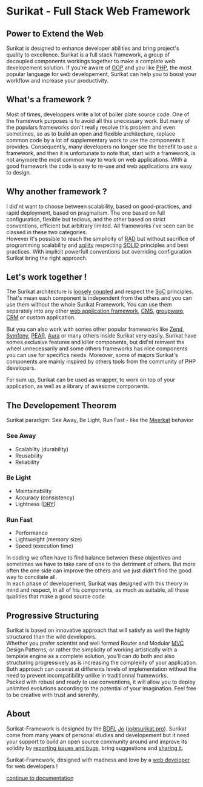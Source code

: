 # Surikat - Full Stack Web Framework

Power to Extend the Web
-------

 Surikat is designed to enhance developer abilities and bring project's quality to excellence. Surikat is a full stack framework, a group of decoupled components workings together to make a complete web developement solution. If you're aware of [OOP](https://en.wikipedia.org/wiki/Object-oriented_programming) and you like [PHP](http://php.et), the most popular language for web developement, Surikat can help you to boost your workflow and increase your productivity.

What's a framework ?
--------------------

 Most of times, developpers write a lot of boiler plate source code. One of the framework purposes is to avoid all this unecessary work. But many of the populars frameworks don't really resolve this problem and even sometimes, so as to build an open and flexible architecture, replace common code by a lot of supplementary work to use the components it provides. Consequently, many developers no longer see the benefit to use a framework, and then it is unfortunate to note that, start with a framework, is not anymore the most common way to work on web applications. With a good framework the code is easy to re-use and web applications are easy to design.

Why another framework ?
-----------------------

 I did'nt want to choose between scalability, based on good-practices, and rapid deployment, based on pragmatism. The one based on full configuration, flexible but tedious, and the other based on strict conventions, efficient but arbitrary limited. All frameworks i've seen can be classed in these two categories.   
 However it's possible to reach the simplicity of [RAD](https://en.wikipedia.org/wiki/Rapid_application_development) but without sacrifice of programming scalability and [agility](http://agilemanifesto.org) respecting [SOLID](http://en.wikipedia.org/wiki/SOLID_%28object-oriented_design%29) principles and best practices. With implicit powerfull conventions but overriding configuration Surikat bring the right approach.

Let's work together !
---------------------

 The Surikat architecture is [loosely coupled](https://en.wikipedia.org/wiki/Loose_coupling) and respect the [SoC](https://en.wikipedia.org/wiki/Separation_of_concerns) principles. That's mean each component is independent from the others and you can use them without the whole Surikat Framework. You can use them separately into any other [web application framework](https://en.wikipedia.org/wiki/Web_application_framework), [CMS](https://en.wikipedia.org/wiki/Content_management_system), [groupware](https://en.wikipedia.org/wiki/Collaborative_software), [CRM](https://en.wikipedia.org/wiki/Customer_relationship_management) or custom application.

 But you can also work with somes other popular frameworks like [Zend](https://github.com/zendframework), [Symfony](https://symfony.com), [PEAR](https://pear.php.net), [Aura](http://auraphp.com) or many others inside Surikat very easily. Surikat have somes exclusive features and killer components, but did'nt reinvent the wheel unnecessarily and some others frameworks has nice components you can use for specifics needs. Moreover, some of majors Surikat's components are mainly inspired by others tools from the community of PHP developers.

 For sum up, Surikat can be used as wrapper, to work on top of your application, as well as a library of awesome components.

The Developement Theorem
------------------------

 Surikat paradigm: See Away, Be Light, Run Fast - like the [Meerkat](https://en.wikipedia.org/wiki/Meerkat) behavior

### See Away
-	Scalabilty (durability)
-	Reusability
-	Reliability

### Be Light
-	Maintainability
-	Accuracy (consistency)
-	Lightness ([DRY](http://en.wikipedia.org/wiki/Don%27t_repeat_yourself))

### Run Fast
-	Performance
-	Lightweight (memory size)
-	Speed (execution time)

 
 In coding we often have to find balance between these objectives and sometimes we have to take care of one to the detriment of others. But more often the one side can improve the others and we just didn't find the good way to conciliate all.   
 In each phase of developement, Surikat was designed with this theory in mind and respect, in all of his components, as much as suitable, all these qualities that make a good source code.

Progressive Structuring
-----------------------

 Surikat is based on innovative approach that will satisfy as well the highly structured than the wild developers.  
 Whether you prefer scientist and well formed Router and Modular [MVC](https://en.wikipedia.org/wiki/Model%E2%80%93view%E2%80%93controller) Design Patterns, or rather the simplicity of working artistically with a template engine as a complete solution, you'll can do both and also structuring progressively as is increasing the complexity of your application. Both approach can coexist at differents levels of implementation without the need to prevent incompatibility unlike in traditionnal frameworks.  
 Packed with robust and ready to use conventions, it will allow you to deploy unlimited evolutions according to the potential of your imagination. Feel free to be creative with trust and serenity.

About
-----

 Surikat-Framework is designed by the [BDFL](https://en.wikipedia.org/wiki/Benevolent_dictator_for_life) [Jo](http://surikat.pro) ([jo@surikat.pro](mailto:%6a%6f@%73%75%72%69%6b%61%74.%70%72%6f)). Surikat come from many years of personal studies and developement but it need your support to build an open source community around and improve its solidity by [reporting issues and bugs](https://github.com/surikat/surikat/issues), bring suggestions and [sharing it](About).

Surikat-Framework, designed with madness and love by a [web developer](http://jo-developer.ninja) for web developers !

[continue to documentation](http://wildsurikat.com/Documentation/)
